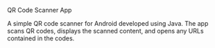 QR Code Scanner App

A simple QR code scanner for Android developed using Java. The app scans QR codes, displays the scanned content, and opens any URLs contained in the codes.
